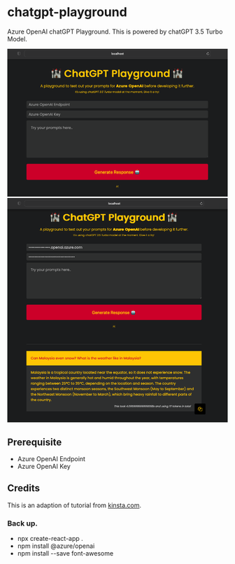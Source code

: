 # chatgpt-playground

Azure OpenAI chatGPT Playground. This is powered by chatGPT 3.5 Turbo Model.

![homepage](public/Original.png)
![with Response](public/withAnswer.png)


## Prerequisite
- Azure OpenAI Endpoint
- Azure OpenAI Key


## Credits
This is an adaption of tutorial from [kinsta.com](https://kinsta.com/blog/chatgpt-clone/).


### Back up.
- npx create-react-app .
- npm install @azure/openai
- npm install --save font-awesome

